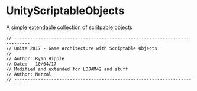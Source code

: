 # UnityScriptableObjects
A simple extendable collection of scritpable objects

```
// ----------------------------------------------------------------------------
// Unite 2017 - Game Architecture with Scriptable Objects
// 
// Author: Ryan Hipple
// Date:   10/04/17
// Modified and extended for LDJAM42 and stuff
// Author: Nerzal
// ----------------------------------------------------------------------------
```
